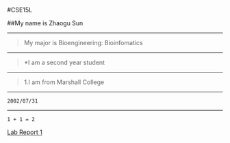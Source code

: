 #CSE15L

##My name is Zhaogu Sun

---

>My major is Bioengineering: Bioinfomatics

---

>*I am a second year student

---

>1.I am from Marshall College

---

`2002/07/31`

---

```
1 + 1 = 2
```

[Lab Report 1](https://andysun0731.github.io/cse15l-lab-reports/lab-report-1-week-0.html)
